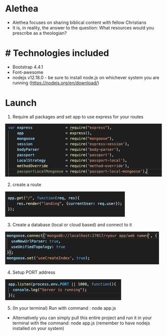 # Alethea 
* Alethea focuses on sharing biblical content with fellow Christians
* It is, in reality, the answer to the question: What resources would you prescribe as a theologian?

# # Technologies included
* Bootstrap 4.4.1
* Font-awesome
* nodejs v12.18.0 - be sure to install node.js on whichever system you are running (https://nodejs.org/en/download/)


# Launch
1. Require all packages and set app to use express for your routes
<img src='/public/stylesheets/imgs/packages.png'> 

2. create a route 
<img src='/public/stylesheets/imgs/landing.png'>

3. Create a database (local or cloud based) and connect to it
<img src='/public/stylesheets/imgs/database.png'>

4. Setup PORT address

<img src='/public/stylesheets/imgs/port1.png'>

5. (In your terminal) Run with command : node app.js

* Alternatively you can simply pull this entire project and run it in your terminal with the command: node app.js (remember to have nodejs installed on your system)